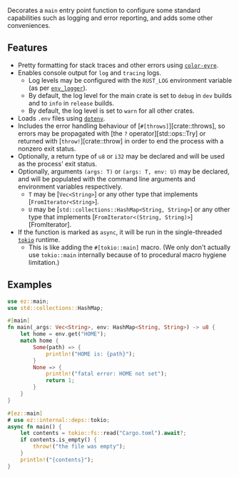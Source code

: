 Decorates a `main` entry point function to configure some standard capabilities
such as logging and error reporting, and adds some other conveniences.

## Features

- Pretty formatting for stack traces and other errors using
  [`color-eyre`](https://docs.rs/color-eyre).
- Enables console output for `log` and `tracing` logs.
  - Log levels may be configured with the `RUST_LOG` environment variable (as
    per [`env_logger`](https://docs.rs/env_logger)).
  - By default, the log level for the main crate is set to `debug` in `dev`
    builds and to `info` in `release` builds.
  - By default, the log level is set to `warn` for all other crates.
- Loads `.env` files using [`dotenv`](https://docs.rs/dotenv).
- Includes the error handling behaviour of [`#[throws]`][crate::throws], so
  errors may be propagated with [the `?` operator][std::ops::Try] or returned
  with [`throw!`][crate::throw] in order to end the process with a nonzero exit
  status.
- Optionally, a return type of `u8` or `i32` may be declared and will be used as
  the process' exit status.
- Optionally, arguments `(args: T)` or `(args: T, env: U)` may be declared, and
  will be populated with the command line arguments and environment variables
  respectively.
  - `T` may be [`Vec<String>`] or any other type that implements
    [`FromIterator<String>`].
  - `U` may be [`std::collections::HashMap<String, String>`] or any other type
    that implements [`FromIterator<(String, String)>`][FromIterator].
- If the function is marked as `async`, it will be run in the single-threaded
  [`tokio`](https://docs.rs/tokio) runtime.
  - This is like adding the `#[tokio::main]` macro. (We only don't actually use
    `tokio::main` internally because of to procedural macro hygiene limitation.)

## Examples

```rust
use ez::main;
use std::collections::HashMap;

#[main]
fn main(_args: Vec<String>, env: HashMap<String, String>) -> u8 {
    let home = env.get("HOME");
    match home {
        Some(path) => {
            println!("HOME is: {path}");
        }
        None => {
            println!("fatal error: HOME not set");
            return 1;
        }
    }
}
```

```rust
#[ez::main]
# use ez::internal::deps::tokio;
async fn main() {
    let contents = tokio::fs::read("Cargo.toml").await?;
    if contents.is_empty() {
        throw!("the file was empty");
    }
    println!("{contents}");
}
```
